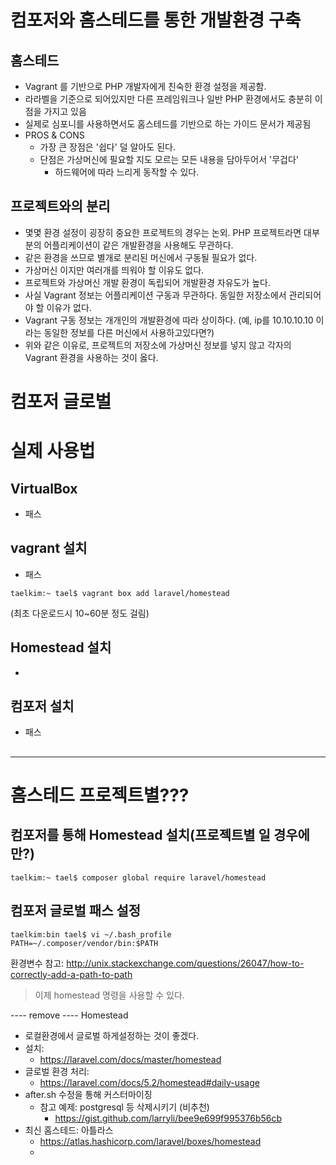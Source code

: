 # 컴포저와 홈스테드를 통한 개발환경 구축
## 홈스테드
- Vagrant 를 기반으로 PHP 개발자에게 친숙한 환경 설정을 제공함.
- 라라벨을 기준으로 되어있지만 다른 프레임워크나 일반 PHP 환경에서도 충분히 이점을 가지고 있음
- 실제로 심포니를 사용하면서도 홈스테드를 기반으로 하는 가이드 문서가 제공됨
- PROS & CONS
  - 가장 큰 장점은 '쉽다' 덜 알아도 된다.
  - 단점은 가상머신에 필요할 지도 모르는 모든 내용을 담아두어서 '무겁다'
    - 하드웨어에 따라 느리게 동작할 수 있다.

## 프로젝트와의 분리
- 몇몇 환경 설정이 굉장히 중요한 프로젝트의 경우는 논외. PHP 프로젝트라면 대부분의 어플리케이션이 같은 개발환경을 사용해도 무관하다.
- 같은 환경을 쓰므로 별개로 분리된 머신에서 구동될 필요가 없다.
- 가상머신 이지만 여러개를 띄워야 할 이유도 없다.
- 프로젝트와 가상머신 개발 환경이 독립되어 개발환경 자유도가 높다.
- 사실 Vagrant 정보는 어플리케이션 구동과 무관하다. 동일한 저장소에서 관리되어야 할 이유가 없다.
- Vagrant 구동 정보는 개개인의 개발환경에 따라 상이하다.
(예, ip를 10.10.10.10 이라는 동일한 정보를 다른 머신에서 사용하고있다면?)
- 위와 같은 이유로, 프로젝트의 저장소에 가상머신 정보를 넣지 않고 각자의 Vagrant 환경을 사용하는 것이 옳다.

# 컴포저 글로벌





# 실제 사용법
## VirtualBox
- 패스
## vagrant 설치
- 패스
```
taelkim:~ tael$ vagrant box add laravel/homestead
```
(최초 다운로드시 10~60분 정도 걸림)

## Homestead 설치
- 
## 컴포저 설치
- 패스
##
-----------------------------------
# 홈스테드 프로젝트별???
## 컴포저를 통해 Homestead 설치(프로젝트별 일 경우에만?)
```
taelkim:~ tael$ composer global require laravel/homestead
```
## 컴포저 글로벌 패스 설정
```
taelkim:bin tael$ vi ~/.bash_profile
PATH=~/.composer/vendor/bin:$PATH
```
환경변수 참고: http://unix.stackexchange.com/questions/26047/how-to-correctly-add-a-path-to-path
> 이제 homestead 명령을 사용할 수 있다.


---- remove ----
Homestead
- 로컬환경에서 글로벌 하게설정하는 것이 좋겠다.
- 설치:
    - https://laravel.com/docs/master/homestead
- 글로벌 환경 처리:
    - https://laravel.com/docs/5.2/homestead#daily-usage
- after.sh 수정을 통해 커스터마이징
    - 참고 예제: postgresql 등 삭제시키기 (비추천)
        - https://gist.github.com/larryli/bee9e699f995376b56cb
- 최신 홈스테드: 아틀라스
    - https://atlas.hashicorp.com/laravel/boxes/homestead
    -  
